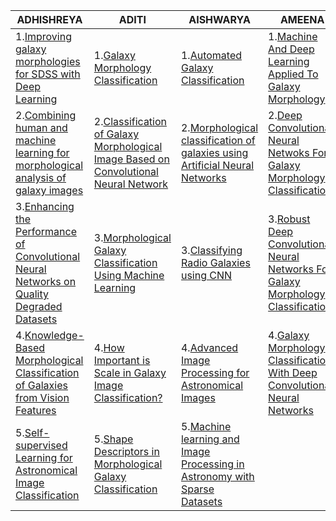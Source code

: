 |ADHISHREYA|ADITI|AISHWARYA|AMEENA|
|-----------|--------|----------|--------|
|1.[Improving galaxy morphologies for SDSS with Deep Learning](https://arxiv.org/pdf/1711.05744.pdf)   |1.[Galaxy Morphology Classification](http://cs229.stanford.edu/proj2016/report/GauthierJainNoordeh-GalaxyMorphology-report.pdf)      |1.[Automated Galaxy Classification](http://www.cs.utep.edu/ofuentes/papers/calleja.pdf)|1.[Machine And Deep Learning Applied To Galaxy Morphology](https://drive.google.com/file/d/1j-2BFjvrEVaeBQK5j943E0FP4xewBsGE/view)|
|2.[Combining human and machine learning for morphological analysis of galaxy images](https://arxiv.org/abs/1409.7935) |2.[Classification of Galaxy Morphological Image Based on Convolutional Neural Network](http://www.ijarset.com/upload/2018/june/10-IJARSET-_Wahyono.pdf) |2.[Morphological classification of galaxies using Artificial Neural Networks](http://adsabs.harvard.edu/full/1992MNRAS.259P...8S)|2.[Deep Convolutional Neural Netwoks For Galaxy Morphology Classification](https://drive.google.com/file/d/14YESyhgoY4UEDaPbgRljZi1r2pxgTLgR/view)|   
|3.[Enhancing the Performance of Convolutional Neural Networks on Quality Degraded Datasets](https://arxiv.org/ftp/arxiv/papers/1710/1710.06805.pdf)|3.[Morphological Galaxy Classification Using Machine Learning](http://cs229.stanford.edu/proj2007/KasivajhulaRaghavanShah-MorphologicalGalaxyClassification.pdf)|3.[Classifying Radio Galaxies using CNN](https://iopscience.iop.org/article/10.3847/1538-4365/aa7333)|3.[Robust Deep Convolutional Neural Networks For Galaxy Morphology Classifications](https://drive.google.com/file/d/14rSUfvxgzRRF9QqjKFtxDnbiKpR0qcC8/view)|
|4.[Knowledge-Based Morphological Classification of Galaxies from Vision Features](https://www.researchgate.net/publication/315788340_Knowledge-Based_Morphological_Classification_of_Galaxies_from_Vision_Features)|4.[How Important is Scale in Galaxy Image Classification?](https://www.scitepress.org/Papers/2016/57874/57874.pdf)|4.[Advanced Image Processing for Astronomical Images](https://arxiv.org/ftp/arxiv/papers/1812/1812.09702.pdf)|4.[Galaxy Morphology Classification With Deep Convolutional Neural Networks](http://www.arxiv-vanity.com/papers/1807.10406/)|
|5.[Self-supervised Learning for Astronomical Image Classification](https://arxiv.org/pdf/2004.11336.pdf)|5.[Shape Descriptors in Morphological Galaxy Classification](http://www.irdindia.in/journal_ijacte/pdf/vol2_iss5/25.pdf)|5.[Machine learning and Image Processing in Astronomy with Sparse Datasets](https://www.researchgate.net/publication/270884652_Machine_Learning_and_Image_Processing_in_Astronomy_with_Sparse_Data_Sets)||
